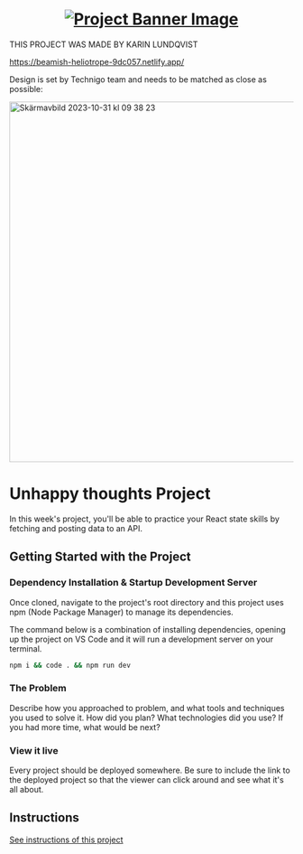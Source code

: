 <h1 align="center">
  <a href="">
    <img src="/src/assets/happy-thoughts.svg" alt="Project Banner Image">
  </a>
</h1>

THIS PROJECT WAS MADE BY KARIN LUNDQVIST

https://beamish-heliotrope-9dc057.netlify.app/

Design is set by Technigo team and needs to be matched as close as possible:

<img width="638" alt="Skärmavbild 2023-10-31 kl  09 38 23" src="https://github.com/FikaKarin/project-happy-thoughts-vite/assets/91525357/66d081de-a4f8-4ed5-bd44-3ebea24cbced">

# Unhappy thoughts Project

In this week's project, you'll be able to practice your React state skills by fetching and posting data to an API.

## Getting Started with the Project

### Dependency Installation & Startup Development Server

Once cloned, navigate to the project's root directory and this project uses npm (Node Package Manager) to manage its dependencies.

The command below is a combination of installing dependencies, opening up the project on VS Code and it will run a development server on your terminal.

```bash
npm i && code . && npm run dev
```

### The Problem

Describe how you approached to problem, and what tools and techniques you used to solve it. How did you plan? What technologies did you use? If you had more time, what would be next?

### View it live

Every project should be deployed somewhere. Be sure to include the link to the deployed project so that the viewer can click around and see what it's all about.

## Instructions

<a href="instructions.md">
   See instructions of this project
  </a>
